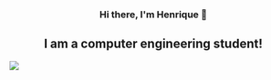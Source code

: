 <h3 align="center">
Hi there, I'm Henrique </a> 👋
</h3>
<h2 align="center">
I am a computer engineering student!
</h2> 



<img src="https://github-readme-stats.vercel.app/api?username=itshenrique09&&show_icons=true&title_color=ffffff&icon_color=1E90FF&text_color=daf7dc&bg_color=151515">
